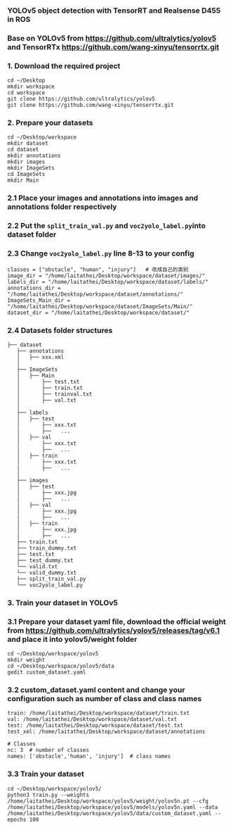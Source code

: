 ### YOLOv5 object detection with TensorRT and Realsense D455 in ROS
### Base on YOLOv5 from https://github.com/ultralytics/yolov5 and TensorRTx https://github.com/wang-xinyu/tensorrtx.git

### 1. Download the required project
```
cd ~/Desktop
mkdir workspace
cd workspace
git clone https://github.com/ultralytics/yolov5
git clone https://github.com/wang-xinyu/tensorrtx.git
```

### 2. Prepare your datasets
```
cd ~/Desktop/workspace
mkdir dataset
cd dataset
mkdir annotations
mkdir images
mkdir ImageSets
cd ImageSets
mkdir Main
```

### 2.1 Place your images and annotations into images and annotations folder respectively
### 2.2 Put the ```split_train_val.py``` and ```voc2yolo_label.py```into dataset folder
### 2.3 Change ```voc2yolo_label.py``` line 8-13 to your config
```
classes = ["obstacle", "human", "injury"]   # 改成自己的类别
image_dir = "/home/laitathei/Desktop/workspace/dataset/images/"
labels_dir = "/home/laitathei/Desktop/workspace/dataset/labels/"
annotations_dir = "/home/laitathei/Desktop/workspace/dataset/annotations/"
ImageSets_Main_dir = "/home/laitathei/Desktop/workspace/dataset/ImageSets/Main/"
dataset_dir = "/home/laitathei/Desktop/workspace/dataset/"
```

### 2.4 Datasets folder structures
```
├── dataset
   ├── annotations
   │   ├── xxx.xml
   │   
   ├── ImageSets
   │   ├── Main
   │       ├── test.txt
   │       ├── train.txt
   │       ├── trainval.txt
   │       ├── val.txt
   │   
   ├── labels
   │   ├── test
   │       ├── xxx.txt
   |       ├──   ...
   │   ├── val 
   │       ├── xxx.txt
   |       ├──   ...
   │   ├── train
   │       ├── xxx.txt
   |       ├──   ...
   │   
   ├── images
   │   ├── test
   │       ├── xxx.jpg
   |       ├──   ...
   │   ├── val 
   │       ├── xxx.jpg
   |       ├──   ...
   │   ├── train
   │       ├── xxx.jpg
   |       ├──   ...
   ├── train.txt
   ├── train_dummy.txt
   ├── test.txt
   ├── test_dummy.txt
   └── valid.txt
   └── valid_dummy.txt
   ├── split_train_val.py
   └── voc2yolo_label.py
```

### 3. Train your dataset in YOLOv5
### 3.1 Prepare your dataset yaml file, download the official weight from https://github.com/ultralytics/yolov5/releases/tag/v6.1 and place it into yolov5/weight folder
```
cd ~/Desktop/workspace/yolov5
mkdir weight
cd ~/Desktop/workspace/yolov5/data
gedit custom_dataset.yaml
```

### 3.2 custom_dataset.yaml content and change your configuration such as number of class and class names
```
train: /home/laitathei/Desktop/workspace/dataset/train.txt
val: /home/laitathei/Desktop/workspace/dataset/val.txt
test: /home/laitathei/Desktop/workspace/dataset/test.txt
test_xml: /home/laitathei/Desktop/workspace/dataset/annotations

# Classes
nc: 3  # number of classes
names: ['obstacle','human', 'injury']  # class names
```

### 3.3 Train your dataset
```
cd ~/Desktop/workspace/yolov5/
python3 train.py --weights /home/laitathei/Desktop/workspace/yolov5/weight/yolov5n.pt --cfg /home/laitathei/Desktop/workspace/yolov5/models/yolov5n.yaml --data /home/laitathei/Desktop/workspace/yolov5/data/custom_dataset.yaml --epochs 100
```
